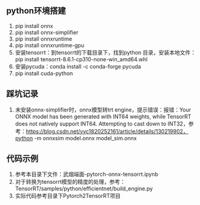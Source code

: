 ## python环境搭建
1. pip install onnx
2. pip install onnx-simplifier
3. pip install onnxruntime
4. pip install onnxruntime-gpu
5. 安装tensorrt：到tensorrt的下载目录下，找到python 目录，安装本地文件：pip install tensorrt-8.6.1-cp310-none-win_amd64.whl
6. 安装pycuda：conda install -c conda-forge pycuda
7. pip install cuda-python

## 踩坑记录
1. 未安装onnx-simplifier时，onnx模型转trt engine，提示错误：报错：Your ONNX model has been generated with INT64 weights, while TensorRT does not natively support INT64. Attempting to cast down to INT32，参考：https://blog.csdn.net/yyc1820252161/article/details/130219902，python -m onnxsim model.onnx model_sim.onnx

## 代码示例
1. 参考本目录下文件：武烟端面-pytorch-onnx-tensorrt.ipynb
2. 对于转换为tensorrt模型的精度的处理，参考：TensorRT/samples/python/efficientnet/build_engine.py
3. 实际代码参考目录下Pytorch2TensorRT项目

